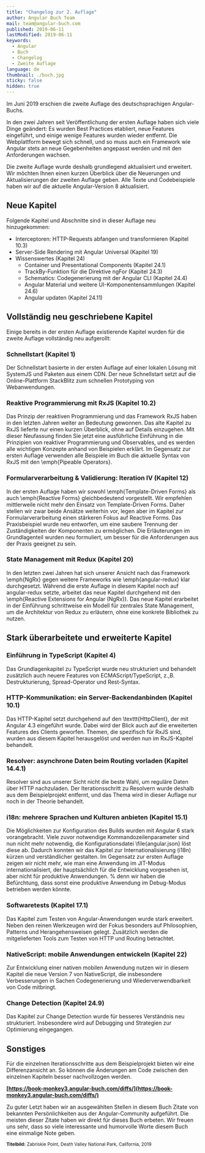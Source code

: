 ```yaml
---
title: "Changelog zur 2. Auflage"
author: Angular Buch Team
mail: team@angular-buch.com
published: 2019-06-11
lastModified: 2019-06-11
keywords:
  - Angular
  - Buch
  - Changelog
  - Zweite Auflage
language: de
thumbnail: ./buch.jpg
sticky: false
hidden: true
---
```


Im Juni 2019 erschien die zweite Auflage des deutschsprachigen Angular-Buchs.

In den zwei Jahren seit Veröffentlichung der ersten Auflage haben sich viele Dinge geändert:
Es wurden Best Practices etabliert, neue Features eingeführt, und einige wenige Features wurden wieder entfernt.
Die Webplattform bewegt sich schnell, und so muss auch ein Framework wie Angular stets an neue Gegebenheiten angepasst werden und mit den Anforderungen wachsen.

Die zweite Auflage wurde deshalb grundlegend aktualisiert und erweitert.
Wir möchten Ihnen einen kurzen Überblick über die Neuerungen und Aktualisierungen der zweiten Auflage geben.
Alle Texte und Codebeispiele haben wir auf die aktuelle Angular-Version 8 aktualisiert.

## Neue Kapitel

Folgende Kapitel und Abschnitte sind in dieser Auflage neu hinzugekommen:

* Interceptoren: HTTP-Requests abfangen und transformieren (Kapitel 10.3)
* Server-Side Rendering mit Angular Universal (Kapitel 19)
* Wissenswertes (Kapitel 24)
  * Container und Presentational Components (Kapitel 24.1)
  * TrackBy-Funktion für die Direktive ngFor (Kapitel 24.3)
  * Schematics: Codegenerierung mit der Angular CLI (Kapitel 24.4)
  * Angular Material und weitere UI-Komponentensammlungen (Kapitel 24.6)
  * Angular updaten (Kapitel 24.11)


## Vollständig neu geschriebene Kapitel

Einige bereits in der ersten Auflage existierende Kapitel wurden für die zweite Auflage vollständig neu aufgerollt:

### Schnellstart (Kapitel 1)
Der Schnellstart basierte in der ersten Auflage auf einer lokalen Lösung mit SystemJS und Paketen aus einem CDN. Der neue Schnellstart setzt auf die Online-Plattform StackBlitz zum schnellen Prototyping von Webanwendungen.

### Reaktive Programmierung mit RxJS (Kapitel 10.2)
Das Prinzip der reaktiven Programmierung und das Framework RxJS haben in den letzten Jahren weiter an Bedeutung gewonnen. Das alte Kapitel zu RxJS lieferte nur einen kurzen Überblick, ohne auf Details einzugehen. Mit dieser Neufassung finden Sie jetzt eine ausführliche Einführung in die Prinzipien von reaktiver Programmierung und Observables, und es werden alle wichtigen Konzepte anhand von Beispielen erklärt. Im Gegensatz zur ersten Auflage verwenden alle Beispiele im Buch die aktuelle Syntax von RxJS mit den \emph{Pipeable Operators}.

### Formularverarbeitung & Validierung: Iteration IV (Kapitel 12)
In der ersten Auflage haben wir sowohl \emph{Template-Driven Forms} als auch \emph{Reactive Forms} gleichbedeutend vorgestellt. Wir empfehlen mittlerweile nicht mehr den Einsatz von Template-Driven Forms. Daher stellen wir zwar beide Ansätze weiterhin vor, legen aber im Kapitel zur Formularverarbeitung einen stärkeren Fokus auf Reactive Forms. Das Praxisbeispiel wurde neu entworfen, um eine saubere Trennung der Zuständigkeiten der Komponenten zu ermöglichen. Die Erläuterungen im Grundlagenteil wurden neu formuliert, um besser für die Anforderungen aus der Praxis geeignet zu sein.

### State Management mit Redux (Kapitel 20)
In den letzten zwei Jahren hat sich unserer Ansicht nach das Framework \emph{NgRx} gegen weitere Frameworks wie \emph{angular-redux} klar durchgesetzt. Während die erste Auflage in diesem Kapitel noch auf angular-redux setzte, arbeitet das neue Kapitel durchgehend mit den \emph{Reactive Extensions for Angular (NgRx)}. Das neue Kapitel erarbeitet in der Einführung schrittweise ein Modell für zentrales State Management, um die Architektur von Redux zu erläutern, ohne eine konkrete Bibliothek zu nutzen.


## Stark überarbeitete und erweiterte Kapitel

### Einführung in TypeScript (Kapitel 4)
Das Grundlagenkapitel zu TypeScript wurde neu strukturiert und behandelt zusätzlich auch neuere Features von ECMAScript/TypeScript, z.\,B. Destrukturierung, Spread-Operator und Rest-Syntax.

### HTTP-Kommunikation: ein Server-Backendanbinden (Kapitel 10.1)
Das HTTP-Kapitel setzt durchgehend auf den \texttt{HttpClient}, der mit Angular 4.3 eingeführt wurde.
Dabei wird der Blick auch auf die erweiterten Features des Clients geworfen. Themen, die spezifisch für RxJS sind, wurden aus diesem Kapitel herausgelöst und werden nun im RxJS-Kapitel behandelt.

### Resolver: asynchrone Daten beim Routing vorladen (Kapitel 14.4.1)
Resolver sind aus unserer Sicht nicht die beste Wahl, um reguläre Daten über HTTP nachzuladen. Der Iterationsschritt zu Resolvern wurde deshalb aus dem Beispielprojekt entfernt, und das Thema wird in dieser Auflage nur noch in der Theorie behandelt.

### i18n: mehrere Sprachen und Kulturen anbieten (Kapitel 15.1)
Die Möglichkeiten zur Konfiguration des Builds wurden mit Angular 6 stark vorangebracht.
Viele zuvor notwendige Kommandozeilenparameter sind nun nicht mehr notwendig, die Konfigurationsdatei \file{angular.json} löst diese ab. Dadurch konnten wir das Kapitel zur Internationalisierung (i18n) kürzen und verständlicher gestalten. Im Gegensatz zur ersten Auflage zeigen wir nicht mehr, wie man eine Anwendung im JIT-Modus internationalisiert, der hauptsächlich für die Entwicklung vorgesehen ist, aber nicht für produktive Anwendungen. % denn wir haben die Befürchtung, dass sonst eine produktive Anwendung im Debug-Modus betrieben werden könnte.

### Softwaretests (Kapitel 17.1)
Das Kapitel zum Testen von Angular-Anwendungen wurde stark erweitert. Neben den reinen Werkzeugen wird der Fokus besonders auf Philosophien, Patterns und Herangehensweisen gelegt. Zusätzlich werden die mitgelieferten Tools zum Testen von HTTP und Routing betrachtet.

### NativeScript: mobile Anwendungen entwickeln (Kapitel 22)
Zur Entwicklung einer nativen mobilen Anwendung nutzen wir in diesem Kapitel die neue Version 7 von NativeScript, die insbesondere Verbesserungen in Sachen Codegenerierung und Wiederverwendbarkeit von Code mitbringt.

### Change Detection (Kapitel 24.9)
Das Kapitel zur Change Detection wurde für besseres Verständnis neu strukturiert. Insbesondere wird auf Debugging und Strategien zur Optimierung eingegangen.


## Sonstiges

Für die einzelnen Iterationsschritte aus dem Beispielprojekt bieten wir eine Differenzansicht an. So können die Änderungen am Code zwischen den einzelnen Kapiteln besser nachvollzogen werden. 

**[https://book-monkey3.angular-buch.com/diffs/](https://book-monkey3.angular-buch.com/diffs/)**

Zu guter Letzt haben wir an ausgewählten Stellen in diesem Buch Zitate von bekannten Persönlichkeiten aus der Angular-Community aufgeführt.
Die meisten dieser Zitate haben wir direkt für dieses Buch erbeten.
Wir freuen uns sehr, dass so viele interessante und humorvolle Worte diesem Buch eine einmalige Note geben.


<small>**Titelbild:** Zabriskie Point, Death Valley National Park, California, 2019</small>
